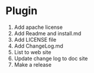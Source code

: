 # Plugin

1. Add apache license
2. Add Readme and install.md
3. Add LICENSE file
4. Add ChangeLog.md
5. List to web site
6. Update change log to doc site
7. Make a release
